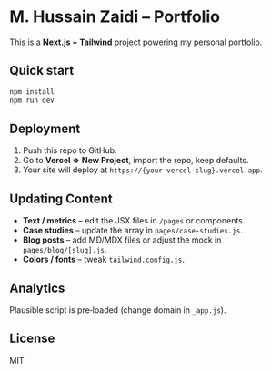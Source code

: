 # M. Hussain Zaidi – Portfolio

This is a **Next.js + Tailwind** project powering my personal portfolio.

## Quick start
```bash
npm install
npm run dev
```

## Deployment
1. Push this repo to GitHub.
2. Go to **Vercel ⇒ New Project**, import the repo, keep defaults.
3. Your site will deploy at `https://{your‑vercel‑slug}.vercel.app`.

## Updating Content
* **Text / metrics** – edit the JSX files in `/pages` or components.
* **Case studies** – update the array in `pages/case-studies.js`.
* **Blog posts** – add MD/MDX files or adjust the mock in `pages/blog/[slug].js`.
* **Colors / fonts** – tweak `tailwind.config.js`.

## Analytics
Plausible script is pre‑loaded (change domain in `_app.js`).

## License
MIT
